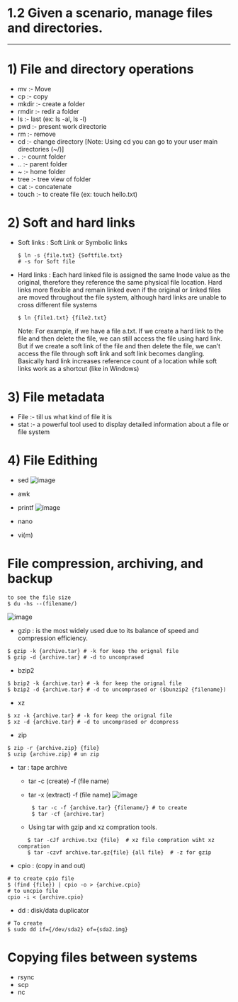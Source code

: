 # 1.2 Given a scenario, manage files and directories.
---
# 1) File and directory operations

- mv :- Move
- cp :- copy 
- mkdir :- create a folder
- rmdir :- redir a folder
- ls :- last (ex: ls -al, ls -l)
- pwd :- present work directorie
- rm :- remove
- cd :- change directory [Note: Using cd you can go to your user main directories (~/)]
- . :- cournt folder
- .. :- parent folder
- ~  :- home folder
- tree :- tree view of folder
- cat :- concatenate
- touch :- to create file (ex: touch hello.txt)

# 2) Soft and hard links

- Soft links : Soft Link or Symbolic links
  ```
  $ ln -s {file.txt} {Softfile.txt}
  # -s for Soft file  
  ```

- Hard links : Each hard linked file is assigned the same Inode value as the original, therefore they reference the same physical file location. Hard links more flexible and remain linked even if the original or linked files are moved throughout the file system, although hard links are unable to cross different file systems
  ```
  $ ln {file1.txt} {file2.txt}
  ```
  Note: For example, if we have a file a.txt. If we create a hard link to the file and then delete the file, we can still access the file using hard link. But if we create a soft link of the file and then delete the file, we can’t access the file through soft link and soft link becomes dangling. Basically hard link increases reference count of a location while soft links work as a shortcut (like in Windows) 

# 3) File metadata

- File :- till us what kind of file it is
- stat :- a powerful tool used to display detailed information about a file or file system

# 4) File Edithing

- sed
![image](https://github.com/Bhazath/My-Linux-Notes/assets/114105507/50e837be-44e3-4f9b-baec-c87b6342be76)

- awk
- printf
![image](https://github.com/Bhazath/My-Linux-Notes/assets/114105507/2c066980-877d-41b0-aa78-1d59b780bc26)
- nano 
- vi(m)

# File compression, archiving, and backup

```
to see the file size
$ du -hs --(filename/)
```
![image](https://github.com/Bhazath/My-Linux-Notes/assets/114105507/b037ef97-358b-48e2-95c9-b3aa61b7cfe7)

- gzip : is the  most widely used due to its balance of speed and compression efficiency.
```
$ gzip -k {archive.tar} # -k for keep the orignal file
$ gzip -d {archive.tar} # -d to uncomprased 
```
- bzip2
```
$ bzip2 -k {archive.tar} # -k for keep the orignal file
$ bzip2 -d {archive.tar} # -d to uncomprased or ($bunzip2 {filename})
```
- xz
```
$ xz -k {archive.tar} # -k for keep the orignal file
$ xz -d {archive.tar} # -d to uncomprased or dcompress
```
- zip
```
$ zip -r {archive.zip} {file}
$ uzip {archive.zip} # un zip 
```
- tar : tape archive

     - tar -c (create) -f (file name)
     - tar -x (extract) -f (file name)
        ![image](https://github.com/Bhazath/My-Linux-Notes/assets/114105507/03b3301e-02c1-4146-a78d-08ca3180595c)


       ```
        $ tar -c -f {archive.tar} {filename/} # to create
        $ tar -cf {archive.tar}
        ```
  
    - Using tar with gzip and xz compration tools.
  
     ```
        $ tar -cJf archive.txz {file}  # xz file compration wiht xz compration
        $ tar -czvf archive.tar.gz{file} {all file}  # -z for gzip
     ```

- cpio :  (copy in and out)
```
# to create cpio file
$ (find {file}) | cpio -o > {archive.cpio}
# to uncpio file
cpio -i < {archive.cpio}
```
- dd : disk/data duplicator
```
# To create
$ sudo dd if={/dev/sda2} of={sda2.img}
```


#  Copying files between systems

- rsync
- scp
- nc
